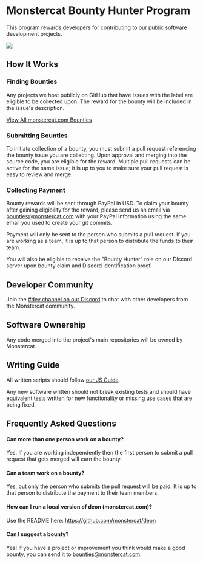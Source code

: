 # Monstercat Bounty Hunter Program

This program rewards developers for contributing to our public software
development projects.

![](https://assets.monstercat.com/bountycat.png?image_width=128)

## How It Works

### Finding Bounties
Any projects we host publicly on GitHub that have issues with the label are eligible to be collected 
upon. The reward for the bounty will be included in the issue's description.

[View All monstercat.com Bounties](https://github.com/monstercat/deon/issues?utf8=%E2%9C%93&q=is%3Aissue+is%3Aopen+label%3Abounty)

### Submitting Bounties
To initiate collection of a bounty, you must submit a pull request referencing
the bounty issue you are collecting. Upon approval and merging into the source
code, you are eligible for the reward. Multiple pull requests can be active for
the same issue; it is up to you to make sure your pull request is easy to review
and merge.

### Collecting Payment
Bounty rewards will be sent through PayPal in USD. To claim your bounty after gaining
eligibility for the reward, please send us an email via [bounties@monstercat.com](mailto:bounties@monstercat.com) with your PayPal information
using the same email you used to create your git commits.

Payment will only be sent to the person who submits a pull request. If you are working as a team, it is up to that person to distribute the funds to their team.

You will also be eligible to receive the "Bounty Hunter" role on our Discord
server upon bounty claim and Discord identification proof.

## Developer Community

Join the [#dev channel on our Discord](https://discord.gg/9MVbaZM) to chat with
other developers from the Monstercat community.

## Software Ownership

Any code merged into the project's main repositories will be owned by Monstercat.

## Writing Guide

All written scripts should follow [our JS Guide](https://github.com/monstercat/docs/blob/master/js-guide.md).

Any new software written should not break existing tests and should have
equivalent tests written for new functionality or missing use cases that are
being fixed.

## Frequently Asked Questions

#### Can more than one person work on a bounty?

Yes. If you are working independently then the first person to submit a pull
request that gets merged will earn the bounty.

#### Can a team work on a bounty?

Yes, but only the person who submits the pull request will be paid. It is up to
that person to distribute the payment to their team members.

#### How can I run a local version of deon (monstercat.com)?

Use the README here: https://github.com/monstercat/deon

#### Can I suggest a bounty?

Yes! If you have a project or improvement you think would make a good bounty, you can send it to [bounties@monstercat.com](mailto:bounties@monstercat.com).
